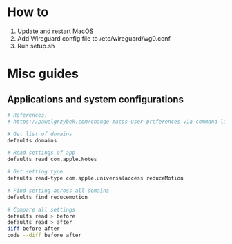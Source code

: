 # How to
1. Update and restart MacOS
2. Add Wireguard config file to /etc/wireguard/wg0.conf
3. Run setup.sh

# Misc guides
## Applications and system configurations
```bash
# References:
# https://pawelgrzybek.com/change-macos-user-preferences-via-command-line/

# Get list of domains
defaults domains

# Read settings of app
defaults read com.apple.Notes

# Get setting type
defaults read-type com.apple.universalaccess reduceMotion

# Find setting across all domains
defaults find reducemotion

# Compare all settings
defaults read > before
defaults read > after
diff before after
code --diff before after
```